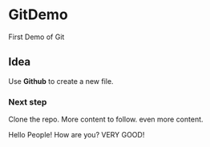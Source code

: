 # GitDemo
First Demo of Git


## Idea
Use **Github** to create a new file.

### Next step
Clone the repo.
More content to follow.
even more content.

Hello People!
How are you? 
VERY GOOD!